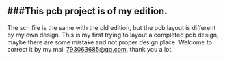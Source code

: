 ###This pcb project is of my edition.
---
The sch file is the same with the old edition, but the pcb layout is different by my own design.
This is my first trying to layout a completed pcb design, maybe there are some mistake and not proper design place.
Welcome to correct it by my mail 793063685@qq.com, thank you a lot.
